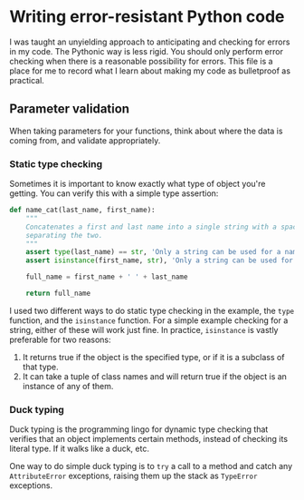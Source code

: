 # Writing error-resistant Python code #
I was taught an unyielding approach to anticipating and checking for errors in my code. The Pythonic way is less rigid. You should only perform error checking when there is a reasonable possibility for errors. This file is a place for me to record what I learn about making my code as bulletproof as practical.

## Parameter validation ##
When taking parameters for your functions, think about where the data is coming from, and validate appropriately.

### Static type checking ###
Sometimes it is important to know exactly what type of object you're getting. You can verify this with a simple type assertion:

```python
def name_cat(last_name, first_name):
    """
    Concatenates a first and last name into a single string with a space
    separating the two.
    """
    assert type(last_name) == str, 'Only a string can be used for a name.'
    assert isinstance(first_name, str), 'Only a string can be used for a name.'

    full_name = first_name + ' ' + last_name

    return full_name
```

I used two different ways to do static type checking in the example, the `type` function, and the `isinstance` function. For a simple example checking for a string, either of these will work just fine. In practice, `isinstance` is vastly preferable for two reasons:

1.  It returns true if the object is the specified type, or if it is a 
    subclass of that type.
2.  It can take a tuple of class names and will return true if the object is 
    an instance of any of them.

### Duck typing ###
Duck typing is the programming lingo for dynamic type checking that verifies that an object implements certain methods, instead of checking its literal type. If it walks like a duck, etc.

One way to do simple duck typing is to `try` a call to a method and catch any `AttributeError` exceptions, raising them up the stack as `TypeError` exceptions.





